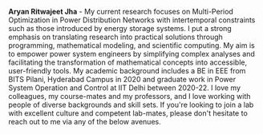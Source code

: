**Aryan Ritwajeet Jha** - My current research focuses on Multi-Period Optimization in Power Distribution Networks with intertemporal constraints such as those introduced by energy storage systems. I put a strong emphasis on translating research into practical solutions through programming, mathematical modeling, and scientific computing. My aim is to empower power system engineers by simplifying complex analyses and facilitating the transformation of mathematical concepts into accessible, user-friendly tools. My academic background includes a BE in EEE from BITS Pilani, Hyderabad Campus in 2020 and graduate work in Power System Operation and Control at IIT Delhi between 2020-22. I love my colleagues, my course-mates and my professors, and I love working with people of diverse backgrounds and skill sets. If you're looking to join a lab with excellent culture and competent lab-mates, please don't hesitate to reach out to me via any of the below avenues.
